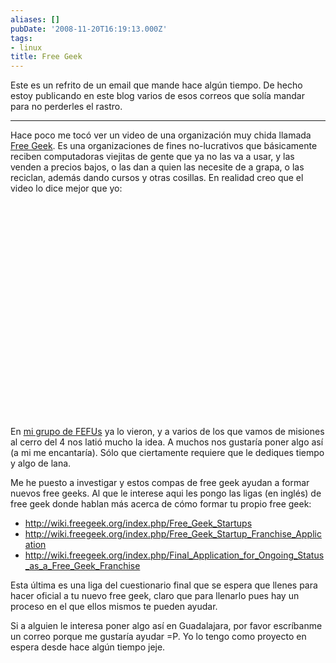 ```yaml
---
aliases: []
pubDate: '2008-11-20T16:19:13.000Z'
tags:
- linux
title: Free Geek
---
```


Este es un refrito de un email que mande hace algún tiempo. De hecho estoy publicando en este blog varios de esos correos que solía mandar para no perderles el rastro.

---

Hace poco me tocó ver un video de una organización muy chida llamada [Free Geek](http://freegeek.org/). Es una organizaciones de fines no-lucrativos que básicamente reciben computadoras viejitas de gente que ya no las va a usar, y las venden a precios bajos, o las dan a quien las necesite de a grapa, o las reciclan, además dando cursos y otras cosillas. En realidad creo que el video lo dice mejor que yo:

<object width="425" height="344"><param name="movie" value="http://www.youtube.com/v/625LPUACix0&hl=en&fs=1&rel=0"></param><param name="allowFullScreen" value="true"></param><param name="allowscriptaccess" value="always"></param><embed src="http://www.youtube.com/v/625LPUACix0&hl=en&fs=1&rel=0" type="application/x-shockwave-flash" allowscriptaccess="always" allowfullscreen="true" width="425" height="344"></embed></object>

En [mi grupo de FEFUs](http://fef-apostolado.org/grupo/d2n2) ya lo vieron, y a varios de los que vamos de misiones al cerro del 4 nos latió mucho la idea. A muchos nos gustaría poner algo así (a mi me encantaría). Sólo que ciertamente requiere que le dediques tiempo y algo de lana.

Me he puesto a investigar y estos compas de free geek ayudan a formar nuevos free geeks. Al que le interese aqui les pongo las ligas (en inglés) de free geek donde hablan más acerca de cómo formar tu propio free geek:

- http://wiki.freegeek.org/index.php/Free_Geek_Startups
- http://wiki.freegeek.org/index.php/Free_Geek_Startup_Franchise_Application
- http://wiki.freegeek.org/index.php/Final_Application_for_Ongoing_Status_as_a_Free_Geek_Franchise

Esta última es una liga del cuestionario final que se espera que llenes para hacer oficial a tu nuevo free geek, claro que para llenarlo pues hay un proceso en el que ellos mismos te pueden ayudar.

Si a alguien le interesa poner algo así en Guadalajara, por favor escríbanme un correo porque me gustaría ayudar =P. Yo lo tengo como proyecto en espera desde hace algún tiempo jeje.